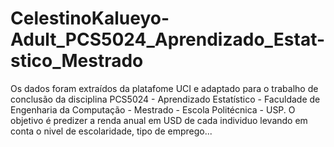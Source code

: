 # CelestinoKalueyo-Adult_PCS5024_Aprendizado_Estat-stico_Mestrado
Os dados foram extraídos da platafome UCI e adaptado para o trabalho de conclusão da disciplina PCS5024 - Aprendizado Estatístico - Faculdade de Engenharia da Computação - Mestrado - Escola Politécnica - USP.
O objetivo é predizer a renda anual em USD de cada individuo levando em conta o nivel de escolaridade, tipo de emprego...
